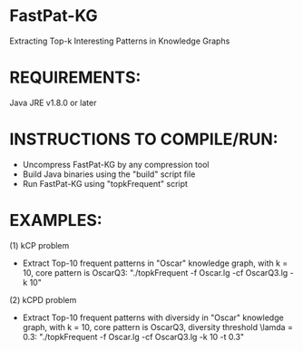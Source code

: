 # FastPat-KG
Extracting Top-k Interesting Patterns in Knowledge Graphs
# REQUIREMENTS:
Java JRE v1.8.0 or later
# INSTRUCTIONS TO COMPILE/RUN:
- Uncompress FastPat-KG by any compression tool
- Build Java binaries using the "build" script file
- Run FastPat-KG using "topkFrequent" script
# EXAMPLES:
(1) kCP problem
- Extract Top-10 frequent patterns in "Oscar" knowledge graph, with k = 10, core pattern is OscarQ3: "./topkFrequent -f Oscar.lg -cf OscarQ3.lg -k 10"

(2) kCPD problem
- Extract Top-10 frequent patterns with diversidy in "Oscar" knowledge graph, with k = 10, core pattern is OscarQ3, diversity threshold \lamda = 0.3: "./topkFrequent -f Oscar.lg -cf OscarQ3.lg -k 10 -t 0.3" 
